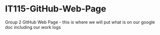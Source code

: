 # IT115-GitHub-Web-Page
Group 2 GitHub Web Page - this is where we will put what is on our google doc including our work logs
